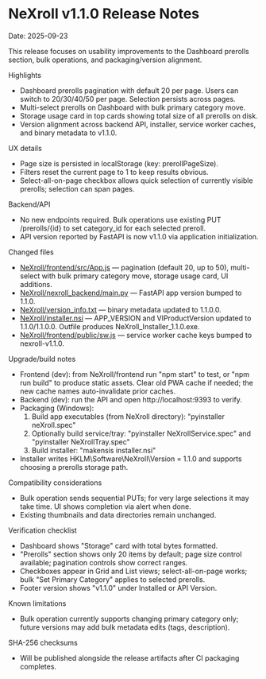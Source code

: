 # NeXroll v1.1.0 Release Notes

Date: 2025-09-23

This release focuses on usability improvements to the Dashboard prerolls section, bulk operations, and packaging/version alignment.

Highlights
- Dashboard prerolls pagination with default 20 per page. Users can switch to 20/30/40/50 per page. Selection persists across pages.
- Multi-select prerolls on Dashboard with bulk primary category move.
- Storage usage card in top cards showing total size of all prerolls on disk.
- Version alignment across backend API, installer, service worker caches, and binary metadata to v1.1.0.

UX details
- Page size is persisted in localStorage (key: prerollPageSize).
- Filters reset the current page to 1 to keep results obvious.
- Select-all-on-page checkbox allows quick selection of currently visible prerolls; selection can span pages.

Backend/API
- No new endpoints required. Bulk operations use existing PUT /prerolls/{id} to set category_id for each selected preroll.
- API version reported by FastAPI is now v1.1.0 via application initialization.

Changed files
- [NeXroll/frontend/src/App.js](NeXroll/frontend/src/App.js:1) — pagination (default 20, up to 50), multi-select with bulk primary category move, storage usage card, UI additions.
- [NeXroll/nexroll_backend/main.py](NeXroll/nexroll_backend/main.py:468) — FastAPI app version bumped to 1.1.0.
- [NeXroll/version_info.txt](NeXroll/version_info.txt:1) — binary metadata updated to 1.1.0.0.
- [NeXroll/installer.nsi](NeXroll/installer.nsi:25) — APP_VERSION and VIProductVersion updated to 1.1.0/1.1.0.0. Outfile produces NeXroll_Installer_1.1.0.exe.
- [NeXroll/frontend/public/sw.js](NeXroll/frontend/public/sw.js:2) — service worker cache keys bumped to nexroll-v1.1.0.

Upgrade/build notes
- Frontend (dev): from NeXroll/frontend run "npm start" to test, or "npm run build" to produce static assets. Clear old PWA cache if needed; the new cache names auto-invalidate prior caches.
- Backend (dev): run the API and open http://localhost:9393 to verify.
- Packaging (Windows):
  1) Build app executables (from NeXroll directory): "pyinstaller neXroll.spec"
  2) Optionally build service/tray: "pyinstaller NeXrollService.spec" and "pyinstaller NeXrollTray.spec"
  3) Build installer: "makensis installer.nsi"
- Installer writes HKLM\Software\NeXroll\Version = 1.1.0 and supports choosing a prerolls storage path.

Compatibility considerations
- Bulk operation sends sequential PUTs; for very large selections it may take time. UI shows completion via alert when done.
- Existing thumbnails and data directories remain unchanged.

Verification checklist
- Dashboard shows "Storage" card with total bytes formatted.
- "Prerolls" section shows only 20 items by default; page size control available; pagination controls show correct ranges.
- Checkboxes appear in Grid and List views; select-all-on-page works; bulk "Set Primary Category" applies to selected prerolls.
- Footer version shows "v1.1.0" under Installed or API Version.

Known limitations
- Bulk operation currently supports changing primary category only; future versions may add bulk metadata edits (tags, description).

SHA-256 checksums
- Will be published alongside the release artifacts after CI packaging completes.